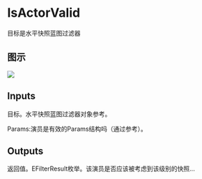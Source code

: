 # IsActorValid

目标是水平快照蓝图过滤器

## 图示

![]($-20221218-19421730.png)

## Inputs

目标。水平快照蓝图过滤器对象参考。

Params:演员是有效的Params结构吗（通过参考）。  

## Outputs

返回值。EFilterResult枚举。该演员是否应该被考虑到该级别的快照...
